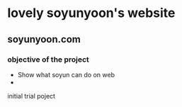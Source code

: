# lovely soyunyoon's website
## soyunyoon.com
### objective of the project
  * Show what soyun can do on web
  * 
initial trial poject

